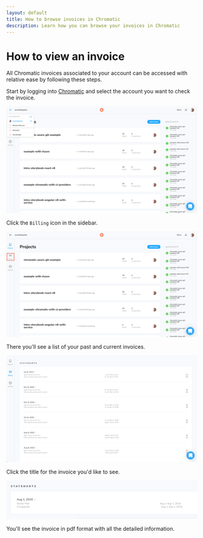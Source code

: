 ```yaml
---
layout: default
title: How to browse invoices in Chromatic
description: Learn how you can browse your invoices in Chromatic
---
```


# How to view an invoice

All Chromatic invoices associated to your account can be accessed with relative ease by following these steps.

Start by logging into [Chromatic](https://www.chromatic.com/) and select the account you want to check the invoice.

![Chromatic user dashboard](img/articles-chromatic-invoice-view-statements-user-screen.png)

Click the `Billing` icon in the sidebar.

![Chromatic billing](img/articles-chromatic-invoice-view-statements-billing-highlight.png)

There you'll see a list of your past and current invoices.

![Chromatic list of invoices](img/articles-chromatic-invoice-view-statements-statement-list.png)

Click the title for the invoice you'd like to see.

![Chromatic invoice statement](img/articles-chromatic-invoice-view-statements.png)

You'll see the invoice in pdf format with all the detailed information.
